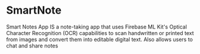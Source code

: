 # SmartNote

Smart Notes App IS a note-taking app that uses Firebase ML Kit's Optical Character Recognition (OCR) capabilities to scan handwritten or printed text from images and convert them into editable digital text. Also allows users to chat and share notes
